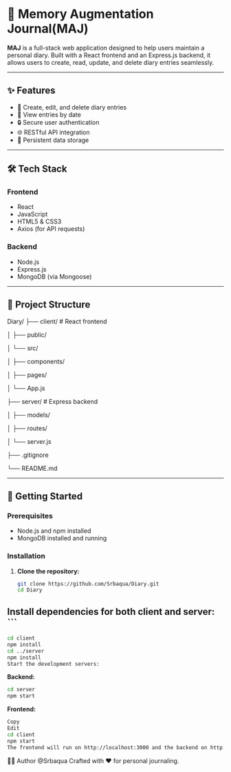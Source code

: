 # 📔 Memory Augmentation Journal(MAJ)

**MAJ** is a full-stack web application designed to help users maintain a personal diary. Built with a React frontend and an Express.js backend, it allows users to create, read, update, and delete diary entries seamlessly.

---

## ✨ Features

- 📝 Create, edit, and delete diary entries
- 📅 View entries by date
- 🔒 Secure user authentication
- 🌐 RESTful API integration
- 💾 Persistent data storage

---

## 🛠 Tech Stack

### Frontend

- React
- JavaScript
- HTML5 & CSS3
- Axios (for API requests)

### Backend

- Node.js
- Express.js
- MongoDB (via Mongoose)

---

## 📁 Project Structure

Diary/
├── client/ # React frontend

│ ├── public/

│ └── src/

│ ├── components/

│ ├── pages/

│ └── App.js

├── server/ # Express backend

│ ├── models/

│ ├── routes/

│ └── server.js

├── .gitignore

└── README.md

---

## 🚀 Getting Started

### Prerequisites

- Node.js and npm installed
- MongoDB installed and running

### Installation

1. **Clone the repository:**

   ```bash
   git clone https://github.com/Srbaqua/Diary.git
   cd Diary
Install dependencies for both client and server:
    ```
----
```bash
cd client
npm install
cd ../server
npm install
Start the development servers:
```
**Backend:**
```bash
cd server
npm start
```
**Frontend:**
```bash
Copy
Edit
cd client
npm start
The frontend will run on http://localhost:3000 and the backend on http://localhost:5000.
```
🙋‍♂️ Author
@Srbaqua
Crafted with ❤️ for personal journaling.
